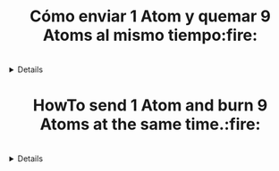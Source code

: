 <sumary>
<h1 align="center">Cómo enviar 1 Atom y quemar 9 Atoms al mismo tiempo:fire:</h1>
<br>
<details>
<h2 align="center">Primero hay que compilar una versión especial de gaiacli</h2>


```
mkdir -p ~/go/src/github.com/cosmos
cd ~/go/src/github.com/cosmos
git clone https://github.com/cosmos/cosmos-sdk
cd cosmos-sdk
git fetch --tags
git checkout bez/limited-multisend-cmd
make update_tools
make get_vendor_deps
make install
```
> ::

```
gaiacli version --long
```

>Debería dar un resultado más o menos asi:

```
gaiacli version --long
cosmos-sdk: 0.33.0-1-ga08822d
git commit: a08822d6b6afc1cd7b927d20e614f6c1a90736a6
vendor hash: 81cd66597752534f2724035e5444bf2394d32623
build tags: netgo ledger
go version go1.11.5 linux/amd64
```

> NOTA: Suponemos que ya tienes la wallet importada en tu nodo.

<h2>Creamos la transacción especial que destruye 9atom y envía 1atom</h2>

```
gaiacli tx multisend <cosmos address>  --from=YourKey --fees=5000uatom --chain-id=cosmoshub-1 > unsigned_limited_multisend.json
```

<h2>Firmamos la transacción:</h2>

```
gaiacli tx sign unsigned_limited_multisend.json --fees=5000uatom --from=YourKey --validate-signatures --chain-id=cosmoshub-1 > signed_limited_multisend.json
```

<h2>Enviamos la transacción a la red</h2>


```
gaiacli tx broadcast signed_limited_multisend.json --fees=5000uatom --from=YourKey --memo=MushoBetis --chain-id=cosmoshub-1
```

<h1 align="center">Es todo!!</h1>
</details>
</sumary>



<sumary>
<h1 align="center">HowTo send 1 Atom and burn 9 Atoms at the same time.:fire:</h1>
<br>
<details>
<h2 align="center">Firtly you have to compile a special version of gaiacli</h2>


```
mkdir -p ~/go/src/github.com/cosmos
cd ~/go/src/github.com/cosmos
git clone https://github.com/cosmos/cosmos-sdk
cd cosmos-sdk
git fetch --tags
git checkout bez/limited-multisend-cmd
make update_tools
make get_vendor_deps
make install
```
> ::


```
gaiacli version --long
```

<h2>It should match this:</h2>

```
gaiacli version --long
cosmos-sdk: 0.33.0-1-ga08822d
git commit: a08822d6b6afc1cd7b927d20e614f6c1a90736a6
vendor hash: 81cd66597752534f2724035e5444bf2394d32623
build tags: netgo ledger
go version go1.11.5 linux/amd64
```

>  NOTE: It is supposed you have imported the wallet in your node.

<h2>Create de special TX that burns 9atoms and send 1atom</h2>

```
gaiacli tx multisend <cosmos address>  --from=YourKey --fees=5000uatom --chain-id=cosmoshub-1 > unsigned_limited_multisend.json
```

<h2>Sign the TX</h2>

```
gaiacli tx sign unsigned_limited_multisend.json --fees=5000uatom --from=YourKey --validate-signatures --chain-id=cosmoshub-1 > signed_limited_multisend.json
```

<h2>Sent the TX to the network</h2>


```
gaiacli tx broadcast signed_limited_multisend.json --fees=5000uatom --from=YourKey --memo=MushoBetis --chain-id=cosmoshub-1
```

<h1 align="center">End!!</h1

</details>

</sumary>
